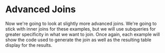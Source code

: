 # Advanced Joins

Now we're going to look at slightly more advanced joins. We're going to stick
with inner joins for these examples, but we will use subqueries for greater
specificity in what we want to join. Once again, each example will show the
code used to generate the join as well as the resulting table display for the
results.
